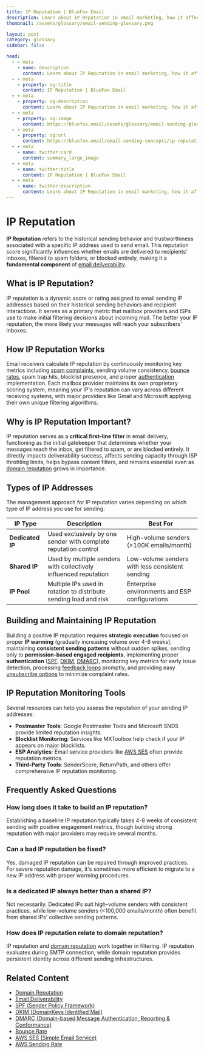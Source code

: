 ```yaml
---
title: IP Reputation | BlueFox Email
description: Learn about IP Reputation in email marketing, how it affects deliverability, and best practices for maintaining a positive sending reputation.
thumbnail: /assets/glossary/email-sending-glossary.png

layout: post
category: glossary
sidebar: false

head:
  - - meta
    - name: description
      content: Learn about IP Reputation in email marketing, how it affects deliverability, and best practices for maintaining a positive sending reputation.
  - - meta
    - property: og:title
      content: IP Reputation | BlueFox Email
  - - meta
    - property: og:description
      content: Learn about IP Reputation in email marketing, how it affects deliverability, and best practices for maintaining a positive sending reputation.
  - - meta
    - property: og:image
      content: https://bluefox.email/assets/glossary/email-sending-glossary.png
  - - meta
    - property: og:url
      content: https://bluefox.email/email-sending-concepts/ip-reputation
  - - meta
    - name: twitter:card
      content: summary_large_image
  - - meta
    - name: twitter:title
      content: IP Reputation | BlueFox Email
  - - meta
    - name: twitter:description
      content: Learn about IP Reputation in email marketing, how it affects deliverability, and best practices for maintaining a positive sending reputation.
---
```


# IP Reputation

**IP Reputation** refers to the historical sending behavior and trustworthiness associated with a specific IP address used to send email. This reputation score significantly influences whether emails are delivered to recipients' inboxes, filtered to spam folders, or blocked entirely, making it a **fundamental component** of [email deliverability](/email-sending-concepts/deliverability).

## What is IP Reputation?

IP reputation is a dynamic score or rating assigned to email sending IP addresses based on their historical sending behaviors and recipient interactions. It serves as a primary metric that mailbox providers and ISPs use to make initial filtering decisions about incoming mail. The better your IP reputation, the more likely your messages will reach your subscribers' inboxes.

## How IP Reputation Works

Email receivers calculate IP reputation by continuously monitoring key metrics including [spam complaints](/email-sending-concepts/complaints), sending volume consistency, [bounce rates](/email-sending-concepts/bounce-rate), spam trap hits, blocklist presence, and proper [authentication](/email-sending-concepts/email-authentication) implementation. Each mailbox provider maintains its own proprietary scoring system, meaning your IP's reputation can vary across different receiving systems, with major providers like Gmail and Microsoft applying their own unique filtering algorithms.

## Why is IP Reputation Important?

IP reputation serves as a **critical first-line filter** in email delivery, functioning as the initial gatekeeper that determines whether your messages reach the inbox, get filtered to spam, or are blocked entirely. It directly impacts deliverability success, affects sending capacity through ISP throttling limits, helps bypass content filters, and remains essential even as [domain reputation](/email-sending-concepts/domain-reputation) grows in importance.

## Types of IP Addresses

The management approach for IP reputation varies depending on which type of IP address you use for sending:

| IP Type | Description | Best For |
|---------|-------------|----------|
| **Dedicated IP** | Used exclusively by one sender with complete reputation control | High-volume senders (>100K emails/month) |
| **Shared IP** | Used by multiple senders with collectively influenced reputation | Low-volume senders with less consistent sending |
| **IP Pool** | Multiple IPs used in rotation to distribute sending load and risk | Enterprise environments and ESP configurations |

## Building and Maintaining IP Reputation

Building a positive IP reputation requires **strategic execution** focused on proper **IP warming** (gradually increasing volume over 4-8 weeks), maintaining **consistent sending patterns** without sudden spikes, sending only to **permission-based engaged recipients**, implementing proper **authentication** ([SPF](/email-sending-concepts/spf), [DKIM](/email-sending-concepts/dkim), [DMARC](/email-sending-concepts/dmarc)), monitoring key metrics for early issue detection, processing [feedback loops](/email-sending-concepts/complaints) promptly, and providing easy [unsubscribe options](/email-sending-concepts/one-click-unsubscribe) to minimize complaint rates.

## IP Reputation Monitoring Tools

Several resources can help you assess the reputation of your sending IP addresses:

- **Postmaster Tools**: Google Postmaster Tools and Microsoft SNDS provide limited reputation insights.
- **Blocklist Monitoring**: Services like MXToolbox help check if your IP appears on major blocklists.
- **ESP Analytics**: Email service providers like [AWS SES](/aws-concepts/aws-ses) often provide reputation metrics.
- **Third-Party Tools**: SenderScore, ReturnPath, and others offer comprehensive IP reputation monitoring.

## Frequently Asked Questions

### How long does it take to build an IP reputation?
Establishing a baseline IP reputation typically takes 4-8 weeks of consistent sending with positive engagement metrics, though building strong reputation with major providers may require several months.

### Can a bad IP reputation be fixed?
Yes, damaged IP reputation can be repaired through improved practices. For severe reputation damage, it's sometimes more efficient to migrate to a new IP address with proper warming procedures.

### Is a dedicated IP always better than a shared IP?
Not necessarily. Dedicated IPs suit high-volume senders with consistent practices, while low-volume senders (<100,000 emails/month) often benefit from shared IPs' collective sending patterns.

### How does IP reputation relate to domain reputation?
IP reputation and [domain reputation](/email-sending-concepts/domain-reputation) work together in filtering. IP reputation evaluates during SMTP connection, while domain reputation provides persistent identity across different sending infrastructures.

## Related Content

- [Domain Reputation](/email-sending-concepts/domain-reputation)
- [Email Deliverability](/email-sending-concepts/deliverability)
- [SPF (Sender Policy Framework)](/email-sending-concepts/spf)
- [DKIM (DomainKeys Identified Mail)](/email-sending-concepts/dkim)
- [DMARC (Domain-based Message Authentication, Reporting & Conformance)](/email-sending-concepts/dmarc)
- [Bounce Rate](/email-sending-concepts/bounce-rate)
- [AWS SES (Simple Email Service)](/aws-concepts/aws-ses)
- [AWS Sending Rate](/aws-concepts/aws-sending-rate)

<GlossaryCTA />
